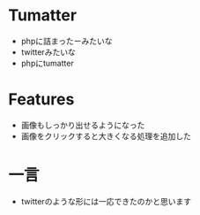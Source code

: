# Tumatter
- phpに詰まったーみたいな
- twitterみたいな
- phpにtumatter


# Features
- 画像もしっかり出せるようになった
- 画像をクリックすると大きくなる処理を追加した


# 一言
- twitterのような形には一応できたのかと思います